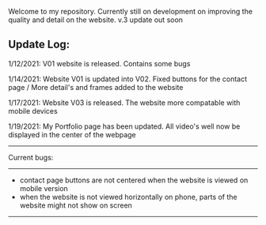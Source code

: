 Welcome to my repository. Currently still on development on improving the quality and detail on the website. v.3 update out soon



Update Log:
------------------------------------------------------------------------------------------------------------------------------------------------------------------------------

1/12/2021: V01 website is released. Contains some bugs

1/14/2021: Website V01 is updated into V02. Fixed buttons for the contact page / More detail's and frames added to the website

1/17/2021: Website V03 is released. The website more compatable with mobile devices

1/19/2021: My Portfolio page has been updated. All video's well now be displayed in the center of the webpage



------------------------------------------------------------------------------------------------------------------------------------------------------------------------------

Current bugs:

------------------------------------------------------------------------------------------------------------------------------------------------------------------------------

* contact page buttons are not centered when the website is viewed on mobile version
* when the website is not viewed horizontally on phone, parts of the website might not show on screen

------------------------------------------------------------------------------------------------------------------------------------------------------------------------------

